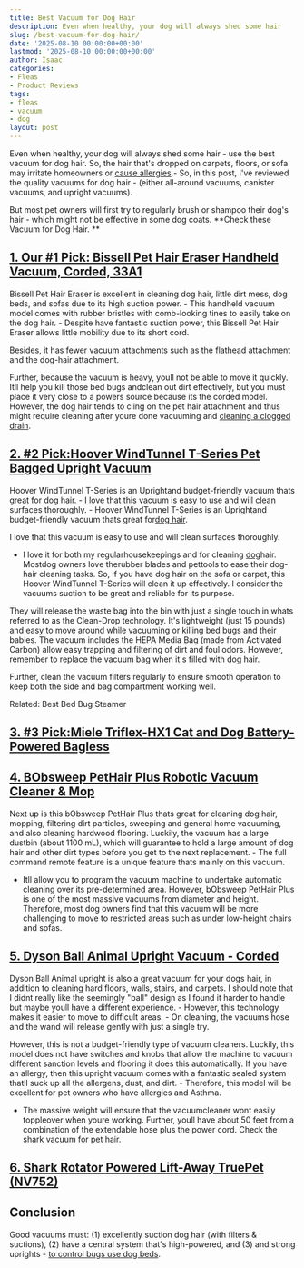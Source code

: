 ```yaml
---
title: Best Vacuum for Dog Hair
description: Even when healthy, your dog will always shed some hair
slug: /best-vacuum-for-dog-hair/
date: '2025-08-10 00:00:00+00:00'
lastmod: '2025-08-10 00:00:00+00:00'
author: Isaac
categories:
- Fleas
- Product Reviews
tags:
- fleas
- vacuum
- dog
layout: post
---
```

Even when healthy, your dog will always shed some hair - use the best vacuum for dog hair. So, the hair that's dropped on carpets, floors, or sofa may irritate homeowners or [cause allergies](https://www.aaaai.org/conditions-treatments/allergies/pet-allergy).- So, in this post, I've reviewed the quality vacuums for dog hair - (either all-around vacuums, canister vacuums, and upright vacuums).

But most pet owners will first try to regularly brush or shampoo their dog's hair - which might not be effective in some dog coats. **Check these Vacuum for Dog Hair. **

##  [1. Our #1 Pick: Bissell Pet Hair Eraser Handheld Vacuum, Corded, 33A1](https://www.amazon.com/dp/B001EYFQ28/?tag=p-policy-20)

Bissell Pet Hair Eraser is excellent in cleaning dog hair, little dirt mess, dog beds, and sofas due to its high suction power. - This handheld vacuum model comes with rubber bristles with comb-looking tines to easily take on the dog hair. - Despite have fantastic suction power, this Bissell Pet Hair Eraser allows little mobility due to its short cord.

Besides, it has fewer vacuum attachments such as the flathead attachment and the dog-hair attachment.

Further, because the vacuum is heavy, youll not be able to move it quickly. Itll help you kill those bed bugs andclean out dirt effectively, but you must place it very close to a powers source because its the corded model. However, the dog hair tends to cling on the pet hair attachment and thus might require cleaning after youre done vacuuming and [cleaning a clogged drain](https://pestpolicy.com/best-drain-cleaner//).

##  [2. #2 Pick:Hoover WindTunnel T-Series Pet Bagged Upright Vacuum](https://www.amazon.com/dp/B001304XKE/?tag=p-policy-20)

Hoover WindTunnel T-Series is an Uprightand budget-friendly vacuum thats great for dog hair. - I love that this vacuum is easy to use and will clean surfaces thoroughly. - Hoover WindTunnel T-Series is an Uprightand budget-friendly vacuum thats great for[dog hair](https://pestpolicy.com/can-dog-[fleas](https://pestpolicy.com/best-dog-backpack-carrier-for-hiking/)-transfer-to-humans/).

I love that this vacuum is easy to use and will clean surfaces thoroughly.

- I love it for both my regularhousekeepings and for cleaning [dog](https://pestpolicy.com/best-dog-beds/)hair. Mostdog owners love therubber blades and pettools to ease their dog-hair cleaning tasks. So, if you have dog hair on the sofa or carpet, this Hoover WindTunnel T-Series will clean it up effectively. I consider the vacuums suction to be great and reliable for its purpose.

They will release the waste bag into the bin with just a single touch in whats referred to as the Clean-Drop technology. It's lightweight (just 15 pounds) and easy to move around while vacuuming or killing bed bugs and their babies. The vacuum includes the HEPA Media Bag (made from Activated Carbon) allow easy trapping and filtering of dirt and foul odors. However, remember to replace the vacuum bag when it's filled with dog hair.

Further, clean the vacuum filters regularly to ensure smooth operation to keep both the side and bag compartment working well.

Related: Best Bed Bug Steamer

##  [3. #3 Pick:Miele Triflex-HX1 Cat and Dog Battery-Powered Bagless](https://www.amazon.com/dp/B075S9NZJL/?tag=p-policy-20)

##  [4. BObsweep PetHair Plus Robotic Vacuum Cleaner & Mop](https://www.amazon.com/dp/B01JSSGSY6/?tag=p-policy-20)

Next up is this bObsweep PetHair Plus thats great for cleaning dog hair, mopping, filtering dirt particles, sweeping and general home vacuuming, and also cleaning hardwood flooring. Luckily, the vacuum has a large dustbin (about 1100 mL), which will guarantee to hold a large amount of dog hair and other dirt types before you get to the next replacement. - The full command remote feature is a unique feature thats mainly on this vacuum.

- Itll allow you to program the vacuum machine to undertake automatic cleaning over its pre-determined area. However, bObsweep PetHair Plus is one of the most massive vacuums from diameter and height. Therefore, most dog owners find that this vacuum will be more challenging to move to restricted areas such as under low-height chairs and sofas.

##  [5. Dyson Ball Animal Upright Vacuum - Corded](https://www.amazon.com/dp/B01BGS9JVA/?tag=p-policy-20)

Dyson Ball Animal upright is also a great vacuum for your dogs hair, in addition to cleaning hard floors, walls, stairs, and carpets. I should note that I didnt really like the seemingly "ball" design as I found it harder to handle but maybe youll have a different experience. - However, this technology makes it easier to move to difficult areas. - On cleaning, the vacuums hose and the wand will release gently with just a single try.

However, this is not a budget-friendly type of vacuum cleaners. Luckily, this model does not have switches and knobs that allow the machine to vacuum different sanction levels and flooring it does this automatically. If you have an allergy, then this upright vacuum comes with a fantastic sealed system thatll suck up all the allergens, dust, and dirt. - Therefore, this model will be excellent for pet owners who have allergies and Asthma.

- The massive weight will ensure that the vacuumcleaner wont easily toppleover when youre working. Further, youll have about 50 feet from a combination of the extendable hose plus the power cord. Check the shark vacuum for pet hair.

##  [6. Shark Rotator Powered Lift-Away TruePet (NV752)](https://www.amazon.com/dp/B00X7R1FZ2/?tag=p-policy-20)

##  Conclusion

Good vacuums must: (1) excellently suction dog hair (with filters & suctions), (2) have a central system that's high-powered, and (3) and strong uprights - [to control bugs use dog beds](https://pestpolicy.com/best-dog-beds/).